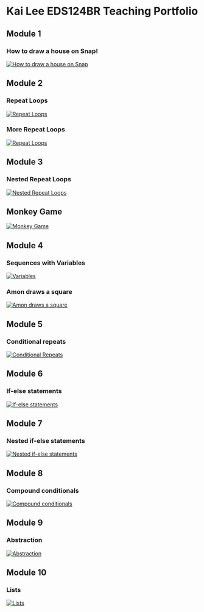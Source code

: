 # Kai Lee EDS124BR Teaching Portfolio 

## Module 1
### How to draw a house on Snap!
[![How to draw a house on Snap](https://img.youtube.com/vi/bER7YnFPYQM/0.jpg)](https://www.youtube.com/watch?v=bER7YnFPYQM)


## Module 2
### Repeat Loops
[![Repeat Loops](https://img.youtube.com/vi/64WwCHb327c/0.jpg)](https://www.youtube.com/watch?v=64WwCHb327c)

### More Repeat Loops
[![Repeat Loops](https://img.youtube.com/vi/dSTAkM76Ewc/0.jpg)](https://www.youtube.com/watch?v=dSTAkM76Ewc)


## Module 3
### Nested Repeat Loops
[![Nested Repeat Loops](https://img.youtube.com/vi/XRxk_vTA0p8/0.jpg)](https://www.youtube.com/watch?v=XRxk_vTA0p8)

## Monkey Game
[![Monkey Game](https://img.youtube.com/vi/huPrSdBYH_I/0.jpg)](https://www.youtube.com/watch?v=huPrSdBYH_I)



## Module 4
### Sequences with Variables
[![Variables](https://img.youtube.com/vi/J8zN96t1uQc/0.jpg)](https://www.youtube.com/watch?v=J8zN96t1uQc)

### Amon draws a square
[![Amon draws a square](https://img.youtube.com/vi/CYn-f0k1gOs/0.jpg)](https://www.youtube.com/watch?v=CYn-f0k1gOs)


## Module 5
### Conditional repeats
[![Conditional Repeats](https://img.youtube.com/vi/duNFn6s-EsU/0.jpg)](https://www.youtube.com/watch?v=duNFn6s-EsU)


## Module 6
### If-else statements
[![If-else statements](https://img.youtube.com/vi/ZHaCe-cF7jI/0.jpg)](https://www.youtube.com/watch?v=ZHaCe-cF7jI)


## Module 7
### Nested if-else statements
[![Nested if-else statements](https://img.youtube.com/vi/n8fJOjgreTA/0.jpg)](https://www.youtube.com/watch?v=n8fJOjgreTA)


## Module 8
### Compound conditionals
[![ Compound conditionals](https://img.youtube.com/vi/sBpcXcb-2Ds/0.jpg)](https://www.youtube.com/watch?v=sBpcXcb-2Ds)


## Module 9
### Abstraction
[![ Abstraction](https://img.youtube.com/vi/VKqpp8fleTw/0.jpg)](https://www.youtube.com/watch?v=VKqpp8fleTw)


## Module 10
### Lists
[![ Lists](https://img.youtube.com/vi/QjpT_1Lq1KQ/0.jpg)](https://www.youtube.com/watch?v=QjpT_1Lq1KQ)